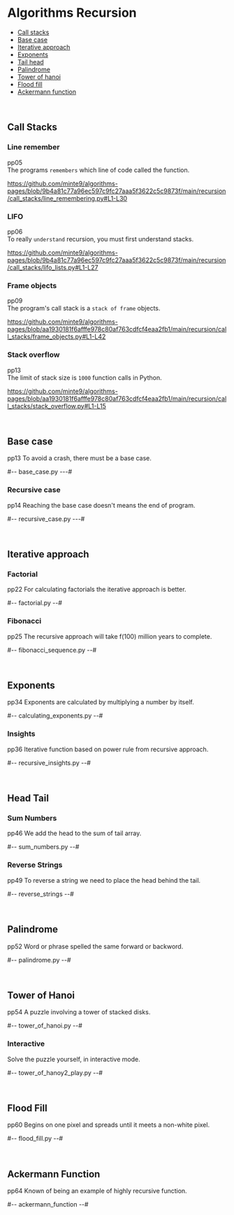 # Algorithms Recursion

- [Call stacks](#call-stacks) 
- [Base case](#base-case) 
- [Iterative approach](#iterative-approach) 
- [Exponents](#exponents) 
- [Tail head](#head-tail) 
- [Palindrome](#palindrome)
- [Tower of hanoi](#tower-of-hanoi)  
- [Flood fill](#flood-fill)  
- [Ackermann function](#ackermann-function)  

<br/>


## Call Stacks

### Line remember
  pp05  
The programs `remembers` which line of code called the function.

https://github.com/minte9/algorithms-pages/blob/9b4a81c77a96ec597c9fc27aaa5f3622c5c9873f/main/recursion/call_stacks/line_remembering.py#L1-L30

### LIFO
  pp06  
To really `understand` recursion, you must first understand stacks.

https://github.com/minte9/algorithms-pages/blob/9b4a81c77a96ec597c9fc27aaa5f3622c5c9873f/main/recursion/call_stacks/lifo_lists.py#L1-L27

### Frame objects
  pp09  
The program's call stack is a `stack of frame` objects.

https://github.com/minte9/algorithms-pages/blob/aa1930181f6afffe978c80af763cdfcf4eaa2fb1/main/recursion/call_stacks/frame_objects.py#L1-L42

### Stack overflow
  pp13  
The limit of stack size is `1000` function calls in Python.

https://github.com/minte9/algorithms-pages/blob/aa1930181f6afffe978c80af763cdfcf4eaa2fb1/main/recursion/call_stacks/stack_overflow.py#L1-L15

<br/>



## Base case
  pp13
To avoid a crash, there must be a base case.

#-- base_case.py ---#

### Recursive case
  pp14
Reaching the base case doesn't means the end of program. 

#-- recursive_case.py ---#

<br/>



## Iterative approach

### Factorial
  pp22
For calculating factorials the iterative approach is better.

#-- factorial.py --#

### Fibonacci 
  pp25
The recursive approach will take f(100) million years to complete.

#-- fibonacci_sequence.py --#

<br/>



## Exponents
  pp34
Exponents are calculated by multiplying a number by itself.

#-- calculating_exponents.py --#

### Insights
  pp36
Iterative function based on power rule from recursive approach.

#-- recursive_insights.py --#

<br/>



## Head Tail

### Sum Numbers
   pp46
We add the head to the sum of tail array.

#-- sum_numbers.py --#

### Reverse Strings
  pp49
To reverse a string we need to place the head behind the tail.

#-- reverse_strings --#

<br/>



## Palindrome
  pp52
Word or phrase spelled the same forward or backword.

#-- palindrome.py --#

<br/>



## Tower of Hanoi
  pp54
A puzzle involving a tower of stacked disks.

#-- tower_of_hanoi.py --#

### Interactive 

Solve the puzzle yourself, in interactive mode.

#-- tower_of_hanoy2_play.py --#

<br/>



## Flood Fill
  pp60
Begins on one pixel and spreads until it meets a non-white pixel.

#-- flood_fill.py --#

<br/>



## Ackermann Function
  pp64
Known of being an example of highly recursive function.

#-- ackermann_function --#

<br/>
